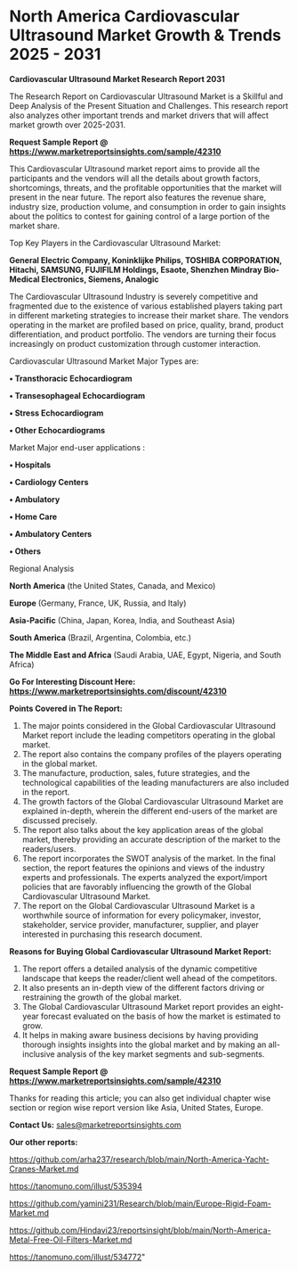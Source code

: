 # North America Cardiovascular Ultrasound Market Growth & Trends 2025 - 2031

<strong>Cardiovascular Ultrasound Market Research Report 2031</strong>

The Research Report on Cardiovascular Ultrasound Market is a Skillful and Deep Analysis of the Present Situation and Challenges. This research report also analyzes other important trends and market drivers that will affect market growth over 2025-2031.

<strong>Request Sample Report @ <a href=https://www.marketreportsinsights.com/sample/42310>https://www.marketreportsinsights.com/sample/42310</a></strong>

This Cardiovascular Ultrasound market report aims to provide all the participants and the vendors will all the details about growth factors, shortcomings, threats, and the profitable opportunities that the market will present in the near future. The report also features the revenue share, industry size, production volume, and consumption in order to gain insights about the politics to contest for gaining control of a large portion of the market share.

Top Key Players in the Cardiovascular Ultrasound Market:

<strong>General Electric Company, Koninklijke Philips, TOSHIBA CORPORATION, Hitachi, SAMSUNG, FUJIFILM Holdings, Esaote, Shenzhen Mindray Bio-Medical Electronics, Siemens, Analogic</strong>

The Cardiovascular Ultrasound Industry is severely competitive and fragmented due to the existence of various established players taking part in different marketing strategies to increase their market share. The vendors operating in the market are profiled based on price, quality, brand, product differentiation, and product portfolio. The vendors are turning their focus increasingly on product customization through customer interaction.

Cardiovascular Ultrasound Market Major Types are:

<strong>•  Transthoracic Echocardiogram

•  Transesophageal Echocardiogram

•  Stress Echocardiogram

•  Other Echocardiograms</strong>

Market Major end-user applications :

<strong>•  Hospitals

•  Cardiology Centers

•  Ambulatory

•  Home Care

•  Ambulatory Centers

•  Others</strong>

Regional Analysis

</u><strong><b>North America</b></strong> (the United States, Canada, and Mexico)

<strong><b>Europe </b></strong>(Germany, France, UK, Russia, and Italy)

<strong><b>Asia-Pacific</b></strong> (China, Japan, Korea, India, and Southeast Asia)

<strong><b>South America</b></strong> (Brazil, Argentina, Colombia, etc.)

<strong><b>The Middle East and Africa</b></strong> (Saudi Arabia, UAE, Egypt, Nigeria, and South Africa)

<strong>Go For Interesting Discount Here: <a href=https://www.marketreportsinsights.com/discount/42310>https://www.marketreportsinsights.com/discount/42310</a></strong>

<strong>Points Covered in The Report:</strong>
<ol>
  <li>The major points considered in the Global Cardiovascular Ultrasound Market report include the leading competitors operating in the global market.</li>
  <li>The report also contains the company profiles of the players operating in the global market.</li>
  <li>The manufacture, production, sales, future strategies, and the technological capabilities of the leading manufacturers are also included in the report.</li>
  <li>The growth factors of the Global Cardiovascular Ultrasound Market are explained in-depth, wherein the different end-users of the market are discussed precisely.</li>
  <li>The report also talks about the key application areas of the global market, thereby providing an accurate description of the market to the readers/users.</li>
  <li>The report incorporates the SWOT analysis of the market. In the final section, the report features the opinions and views of the industry experts and professionals. The experts analyzed the export/import policies that are favorably influencing the growth of the Global Cardiovascular Ultrasound Market.</li>
  <li>The report on the Global Cardiovascular Ultrasound Market is a worthwhile source of information for every policymaker, investor, stakeholder, service provider, manufacturer, supplier, and player interested in purchasing this research document.</li>
</ol>
<strong>Reasons for Buying Global Cardiovascular Ultrasound Market Report:</strong>

<ol>
  <li>The report offers a detailed analysis of the dynamic competitive landscape that keeps the reader/client well ahead of the competitors.</li>
  <li>It also presents an in-depth view of the different factors driving or restraining the growth of the global market.</li>
  <li>The Global Cardiovascular Ultrasound Market report provides an eight-year forecast evaluated on the basis of how the market is estimated to grow.</li>
  <li>It helps in making aware business decisions by having providing thorough insights insights into the global market and by making an all-inclusive analysis of the key market segments and sub-segments.</li>
</ol>
<strong>Request Sample Report @ <a href=https://www.marketreportsinsights.com/sample/42310>https://www.marketreportsinsights.com/sample/42310</a></strong>


Thanks for reading this article; you can also get individual chapter wise section or region wise report version like Asia, United States, Europe.

<strong>Contact Us:</strong>
sales@marketreportsinsights.com

<strong>Our other reports:</strong>

<a href=https://github.com/arha237/research/blob/main/North-America-Yacht-Cranes-Market.md>https://github.com/arha237/research/blob/main/North-America-Yacht-Cranes-Market.md</a>

<a href=https://tanomuno.com/illust/535394>https://tanomuno.com/illust/535394</a>

<a href=https://github.com/yamini231/Research/blob/main/Europe-Rigid-Foam-Market.md>https://github.com/yamini231/Research/blob/main/Europe-Rigid-Foam-Market.md</a>

<a href=https://github.com/Hindavi23/reportsinsight/blob/main/North-America-Metal-Free-Oil-Filters-Market.md>https://github.com/Hindavi23/reportsinsight/blob/main/North-America-Metal-Free-Oil-Filters-Market.md</a>

<a href=https://tanomuno.com/illust/534772>https://tanomuno.com/illust/534772</a>"
